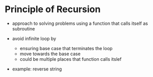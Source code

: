 # Principle of Recursion

- approach to solving problems using a function that calls itself as subroutine
- avoid infinite loop by
  - ensuring base case that terminates the loop
  - move towards the base case
  - could be multiple places that function calls itslef

- example: reverse string

